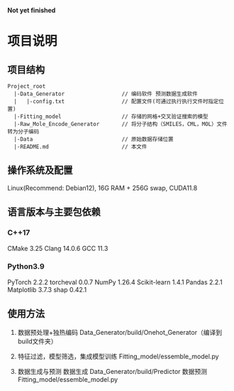 **Not yet finished**

# 项目说明

## 项目结构

```
Project_root
  |-Data_Generator                  // 编码软件 预测数据生成软件
  |   |-config.txt                  // 配置文件(可通过执行执行文件时指定位置)
  |-Fitting_model                   // 存储的网格+交叉验证搜索的模型
  |-Raw_Mole_Encode_Generator       // 将分子结构（SMILES，CML，MOL）文件转为分子编码
  |-Data                            // 原始数据存储位置
  |-README.md                       // 本文件
```

## 操作系统及配置

Linux(Recommend: Debian12), 16G RAM + 256G swap, CUDA11.8

## 语言版本与主要包依赖

### C++17

CMake 3.25
Clang 14.0.6
GCC 11.3

### Python3.9

PyTorch 2.2.2
torcheval 0.0.7
NumPy 1.26.4
Scikit-learn 1.4.1
Pandas 2.2.1
Matplotlib 3.7.3
shap 0.42.1

## 使用方法

1. 数据预处理+独热编码
  Data_Generator/build/Onehot_Generator（编译到build文件夹）

1. 特征过滤，模型筛选，集成模型训练
  Fitting_model/essemble_model.py

1. 数据生成与预测
  数据生成
  Data_Generator/build/Predictor 
  数据预测
  Fitting_model/essemble_model.py
